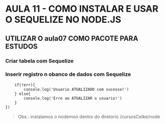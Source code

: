 # AULA 11 - COMO INSTALAR E USAR O SEQUELIZE NO NODE.JS
## **UTILIZAR O aula07 COMO PACOTE PARA ESTUDOS**

### Criar tabela com Sequelize


### Inserir registro n obanco de dados com Sequelize
```connection.query("UPDATE users SET nome = 'Gustavo Jesus' WHERE id = 1", function(err, result){
    if(!err){
        console.log('Usuario ATUALIZADO com sucesso!')
    } else{
        console.log('Erro ao ATUALIZAR o usuario!')
    }
}) 
```



> Obs.: instalamos o nodemon dentro do diretorio /cursosCelke/node